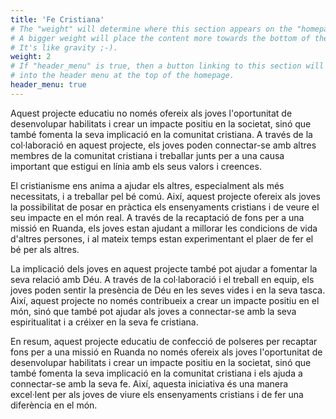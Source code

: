 ```yaml
---
title: 'Fe Cristiana'
# The "weight" will determine where this section appears on the "homepage".
# A bigger weight will place the content more towards the bottom of the page.
# It's like gravity ;-).
weight: 2
# If "header_menu" is true, then a button linking to this section will be placed
# into the header menu at the top of the homepage.
header_menu: true
---
```


Aquest projecte educatiu no només ofereix als joves l'oportunitat de desenvolupar habilitats i crear un impacte positiu en la societat, sinó que també fomenta la seva implicació en la comunitat cristiana. A través de la col·laboració en aquest projecte, els joves poden connectar-se amb altres membres de la comunitat cristiana i treballar junts per a una causa important que estigui en línia amb els seus valors i creences.

El cristianisme ens anima a ajudar els altres, especialment als més necessitats, i a treballar pel bé comú. Així, aquest projecte ofereix als joves la possibilitat de posar en pràctica els ensenyaments cristians i de veure el seu impacte en el món real. A través de la recaptació de fons per a una missió en Ruanda, els joves estan ajudant a millorar les condicions de vida d'altres persones, i al mateix temps estan experimentant el plaer de fer el bé per als altres.

La implicació dels joves en aquest projecte també pot ajudar a fomentar la seva relació amb Déu. A través de la col·laboració i el treball en equip, els joves poden sentir la presència de Déu en les seves vides i en la seva tasca. Així, aquest projecte no només contribueix a crear un impacte positiu en el món, sinó que també pot ajudar als joves a connectar-se amb la seva espiritualitat i a créixer en la seva fe cristiana.

En resum, aquest projecte educatiu de confecció de polseres per recaptar fons per a una missió en Ruanda no només ofereix als joves l'oportunitat de desenvolupar habilitats i crear un impacte positiu en la societat, sinó que també fomenta la seva implicació en la comunitat cristiana i els ajuda a connectar-se amb la seva fe. Així, aquesta iniciativa és una manera excel·lent per als joves de viure els ensenyaments cristians i de fer una diferència en el món.
